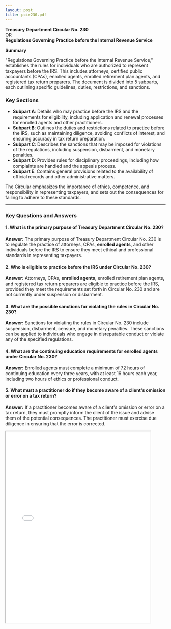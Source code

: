 ```yaml
---
layout: post
title: pcir230.pdf
--- 
```


**Treasury Department Circular No. 230**  
OR  
**Regulations Governing Practice before the Internal Revenue Service**  

**Summary**

"Regulations Governing Practice before the Internal Revenue Service," establishes the rules for individuals who are authorized to represent taxpayers before the IRS. This includes attorneys, certified public accountants (CPAs), enrolled agents, enrolled retirement plan agents, and registered tax return preparers. The document is divided into 5 subparts, each outlining specific guidelines, duties, restrictions, and sanctions.

### Key Sections

- **Subpart A**: Details who may practice before the IRS and the requirements for eligibility, including application and renewal processes for enrolled agents and other practitioners.
- **Subpart B**: Outlines the duties and restrictions related to practice before the IRS, such as maintaining diligence, avoiding conflicts of interest, and ensuring accuracy in tax return preparation.
- **Subpart C**: Describes the sanctions that may be imposed for violations of the regulations, including suspension, disbarment, and monetary penalties.
- **Subpart D**: Provides rules for disciplinary proceedings, including how complaints are handled and the appeals process.
- **Subpart E**: Contains general provisions related to the availability of official records and other administrative matters.

The Circular emphasizes the importance of ethics, competence, and responsibility in representing taxpayers, and sets out the consequences for failing to adhere to these standards.

---

### Key Questions and Answers

#### 1. What is the primary purpose of Treasury Department Circular No. 230?

**Answer:** The primary purpose of Treasury Department Circular No. 230 is to regulate the practice of attorneys, CPAs, **enrolled agents**, and other individuals before the IRS to ensure they meet ethical and professional standards in representing taxpayers.

#### 2. Who is eligible to practice before the IRS under Circular No. 230?

**Answer:** Attorneys, CPAs, **enrolled agents**, enrolled retirement plan agents, and registered tax return preparers are eligible to practice before the IRS, provided they meet the requirements set forth in Circular No. 230 and are not currently under suspension or disbarment.

#### 3. What are the possible sanctions for violating the rules in Circular No. 230?

**Answer:** Sanctions for violating the rules in Circular No. 230 include suspension, disbarment, censure, and monetary penalties. These sanctions can be applied to individuals who engage in disreputable conduct or violate any of the specified regulations.

#### 4. What are the continuing education requirements for enrolled agents under Circular No. 230?

**Answer:** Enrolled agents must complete a minimum of 72 hours of continuing education every three years, with at least 16 hours each year, including two hours of ethics or professional conduct.

#### 5. What must a practitioner do if they become aware of a client's omission or error on a tax return?

**Answer:** If a practitioner becomes aware of a client's omission or error on a tax return, they must promptly inform the client of the issue and advise them of the potential consequences. The practitioner must exercise due diligence in ensuring that the error is corrected.

<div class="pdf-container">
    <iframe src="/irs.ea/assets/irs.pubs/pcir230.pdf#zoom=FitH" height="600" width="90%" allowFullScreen="true">
    </iframe>
</div>
